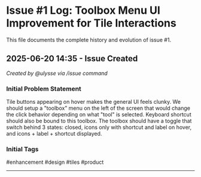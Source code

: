 # Issue #1 Log: Toolbox Menu UI Improvement for Tile Interactions

This file documents the complete history and evolution of issue #1.

## 2025-06-20 14:35 - Issue Created

*Created by @ulysse via /issue command*

### Initial Problem Statement
Tile buttons appearing on hover makes the general UI feels clunky. We should setup a "toolbox" menu on the left of the screen that would change the click behavior depending on what "tool" is selected. Keyboard shortcut should also be bound to this toolbox. The toolbox should have a toggle that switch behind 3 states: closed, icons only with shortcut and label on hover, and icons + label + shortcut displayed.

### Initial Tags
#enhancement #design #tiles #product

---